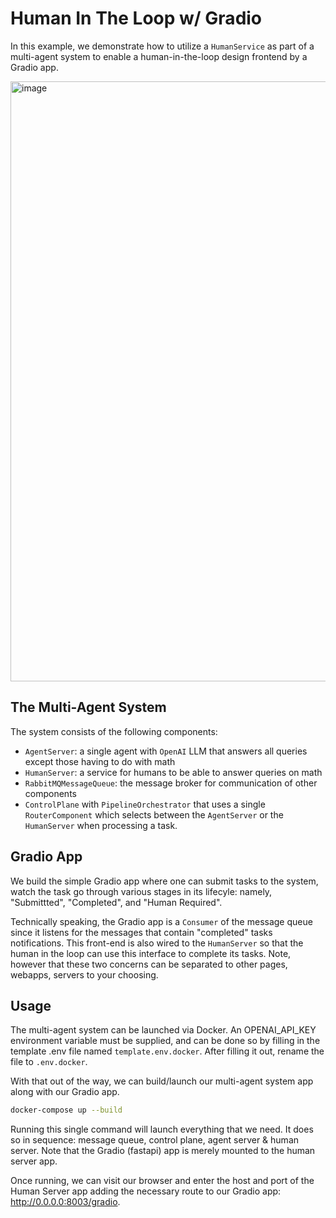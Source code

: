 # Human In The Loop w/ Gradio

In this example, we demonstrate how to utilize a `HumanService` as part of a
multi-agent system to enable a human-in-the-loop design frontend by a Gradio app.

<img width="960" alt="image" src="https://github.com/user-attachments/assets/ce838acd-8a14-46ef-a5f0-f8d804e6f49c">


## The Multi-Agent System

The system consists of the following components:

- `AgentServer`: a single agent with `OpenAI` LLM that answers all queries except
  those having to do with math
- `HumanServer`: a service for humans to be able to answer queries on math
- `RabbitMQMessageQueue`: the message broker for communication of other components
- `ControlPlane` with `PipelineOrchestrator` that uses a single `RouterComponent`
  which selects between the `AgentServer` or the `HumanServer` when processing a
  task.

## Gradio App

We build the simple Gradio app where one can submit tasks to the system, watch
the task go through various stages in its lifecyle: namely, "Submittted",
"Completed", and "Human Required".

Technically speaking, the Gradio app is a `Consumer` of the message queue since
it listens for the messages that contain "completed" tasks notifications. This
front-end is also wired to the `HumanServer` so that the human in the loop can
use this interface to complete its tasks. Note, however that these two concerns
can be separated to other pages, webapps, servers to your choosing.

## Usage

The multi-agent system can be launched via Docker. An OPENAI_API_KEY environment
variable must be supplied, and can be done so by filling in the template .env file
named `template.env.docker`. After filling it out, rename the file to `.env.docker`.

With that out of the way, we can build/launch our multi-agent system app along with
our Gradio app.

```sh
docker-compose up --build
```

Running this single command will launch everything that we need. It does so in
sequence: message queue, control plane, agent server & human server. Note that
the Gradio (fastapi) app is merely mounted to the human server app.

Once running, we can visit our browser and enter the host and port of the
Human Server app adding the necessary route to our Gradio app: http://0.0.0.0:8003/gradio.
